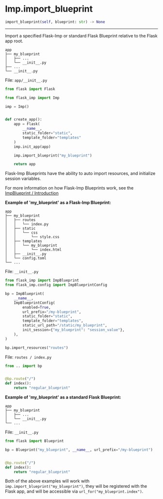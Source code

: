 # Imp.import_blueprint

```python
import_blueprint(self, blueprint: str) -> None
```

---

Import a specified Flask-Imp or standard Flask Blueprint relative to the Flask app root.


```text
app
├── my_blueprint
│   ├── ...
│   └── __init__.py
├── ...
└── __init__.py
```

File: `app/__init__.py`

```python
from flask import Flask

from flask_imp import Imp

imp = Imp()


def create_app():
    app = Flask(
        __name__,
        static_folder="static",
        template_folder="templates"
    )
    imp.init_app(app)

    imp.import_blueprint("my_blueprint")

    return app
```

Flask-Imp Blueprints have the ability to auto import resources, and initialize session variables.

For more information on how Flask-Imp Blueprints work, see the [ImpBlueprint / Introduction](../ImpBlueprint/ImpBlueprint-Introduction.md)

**Example of 'my_blueprint' as a Flask-Imp Blueprint:**

```text
app
├── my_blueprint
│   ├── routes
│   │   └── index.py
│   ├── static
│   │   └── css
│   │       └── style.css
│   ├── templates
│   │   └── my_blueprint
│   │       └── index.html
│   ├── __init__.py
│   └── config.toml
└── ...
```

File: `__init__.py`

```python
from flask_imp import ImpBlueprint
from flask_imp.config import ImpBlueprintConfig

bp = ImpBlueprint(
    __name__,
    ImpBlueprintConfig(
        enabled=True,
        url_prefix="/my-blueprint",
        static_folder="static",
        template_folder="templates",
        static_url_path="/static/my_blueprint",
        init_session={"my_blueprint": "session_value"},
    ),
)

bp.import_resources("routes")
```

File: `routes / index.py`

```python
from .. import bp


@bp.route("/")
def index():
    return "regular_blueprint"
```

**Example of 'my_blueprint' as a standard Flask Blueprint:**

```text
app
├── my_blueprint
│   ├── ...
│   └── __init__.py
└── ...
```

File: `__init__.py`

```python
from flask import Blueprint

bp = Blueprint("my_blueprint", __name__, url_prefix="/my-blueprint")


@bp.route("/")
def index():
    return "regular_blueprint"
```

Both of the above examples will work with `imp.import_blueprint("my_blueprint")`, they will be registered
with the Flask app, and will be accessible via `url_for("my_blueprint.index")`.

